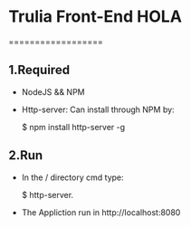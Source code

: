 # Trulia Front-End HOLA

==================

## 1.Required
  - NodeJS && NPM
  - Http-server: Can install through NPM by:
  
	$ npm install http-server -g 	

## 2.Run
  - In the / directory cmd type:
  
	$ http-server.
  - The Appliction run in http://localhost:8080
  
